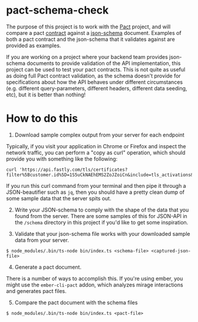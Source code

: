 # pact-schema-check

The purpose of this project is to work with the [Pact](https://pact.io/)
project, and will compare a pact
[contract](https://docs.pact.io/consumer/contract_tests_not_functional_tests)
against a [json-schema](https://json-schema.org/) document.  Examples of both a
pact contract and the json-schema that it validates against are provided as
examples.

If you are working on a project where your backend team provides json-schema
documents to provide validation of the API implementation, this project can be
used to test your pact contracts. This is not quite as useful as doing full
Pact contract validation, as the schema doesn't provide for specifications
about how the API behaves under different circumstances (e.g. different
query-parameters, different headers, different data seeding, etc), but it is
better than nothing!

# How to do this

1. Download sample complex output from your server for each endpoint

Typically, if you visit your application in Chrome or Firefox and inspect the network traffic, you can perform a "copy as curl" operation, which should provide you with something like the following:

```
curl 'https://api.fastly.com/tls/certificates?filter%5Bcustomer.id%5D=1S5uCkNAEhEMS2ZoJZoiCn&include=tls_activations&page%5Bnumber%5D=1&page%5Bsize%5D=20&sort=not_after'
```

If you run this curl command from your terminal and then pipe it through a JSON-beautifier such as `jq`, then you should have a pretty clean dump of some sample data that the server spits out.

2. Write your JSON-schema to comply with the shape of the data that you found from the server. There are some samples of this for JSON-API in the `/schema` directory in this project if you'd like to get some inspiration.

3. Validate that your json-schema file works with your downloaded sample data from your server.

```
$ node_modules/.bin/ts-node bin/index.ts <schema-file> <captured-json-file>
```

4. Generate a pact document.

There is a number of ways to accomplish this. If you're using ember, you might use the `ember-cli-pact` addon, which analyzes mirage interactions and generates pact files.

5. Compare the pact document with the schema files

```
$ node_modules/.bin/ts-node bin/index.ts <pact-file>
```